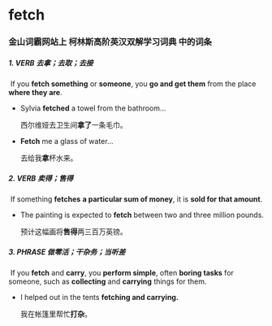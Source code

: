 # fetch

### 金山词霸网站上 柯林斯高阶英汉双解学习词典 中的词条

##### 1. VERB 去拿；去取；去接

​	If you **fetch something** or **someone**, you **go and get them** from the place **where they are**.

- Sylvia **fetched** a towel from the bathroom...

  西尔维娅去卫生间**拿了**一条毛巾。

- **Fetch** me a glass of water...

  去给我**拿**杯水来。

##### 2. VERB 卖得；售得

​	If something **fetches** **a particular sum of money**, it is **sold for that amount**.

- The painting is expected to **fetch** between two and three million pounds.

  预计这幅画将**售得**两三百万英镑。

##### 3. PHRASE 做零活；干杂务；当听差

​	If you **fetch** and **carry**, you **perform simple**, often **boring tasks** for someone, such as **collecting** and **carrying** things for them.

- I helped out in the tents **fetching and carrying.**

  我在帐篷里帮忙**打杂**。















